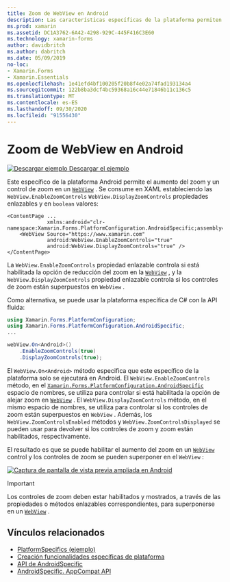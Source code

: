 ```yaml
---
title: Zoom de WebView en Android
description: Las características específicas de la plataforma permiten consumir funcionalidad que solo está disponible en una plataforma específica, sin necesidad de implementar representadores o efectos personalizados. En este artículo se explica cómo consumir el específico de la plataforma Android que habilita el zoom en un WebView.
ms.prod: xamarin
ms.assetid: DC1A3762-6A42-4298-929C-445F416C3E60
ms.technology: xamarin-forms
author: davidbritch
ms.author: dabritch
ms.date: 05/09/2019
no-loc:
- Xamarin.Forms
- Xamarin.Essentials
ms.openlocfilehash: 1e41efd4bf100205f20b8f4e02a74fad193134a4
ms.sourcegitcommit: 122b8ba3dcf4bc59368a16c44e71846b11c136c5
ms.translationtype: MT
ms.contentlocale: es-ES
ms.lasthandoff: 09/30/2020
ms.locfileid: "91556430"
---
```

# <a name="webview-zoom-on-android"></a>Zoom de WebView en Android

[![Descargar ejemplo](~/media/shared/download.png) Descargar el ejemplo](https://docs.microsoft.com/samples/xamarin/xamarin-forms-samples/userinterface-platformspecifics)

Este específico de la plataforma Android permite el aumento del zoom y un control de zoom en un [`WebView`](xref:Xamarin.Forms.WebView) . Se consume en XAML estableciendo las `WebView.EnableZoomControls` `WebView.DisplayZoomControls` propiedades enlazables y en `boolean` valores:

```xaml
<ContentPage ...
             xmlns:android="clr-namespace:Xamarin.Forms.PlatformConfiguration.AndroidSpecific;assembly=Xamarin.Forms.Core">
    <WebView Source="https://www.xamarin.com"
             android:WebView.EnableZoomControls="true"
             android:WebView.DisplayZoomControls="true" />
</ContentPage>
```

La `WebView.EnableZoomControls` propiedad enlazable controla si está habilitada la opción de reducción del zoom en la [`WebView`](xref:Xamarin.Forms.WebView) , y la `WebView.DisplayZoomControls` propiedad enlazable controla si los controles de zoom están superpuestos en `WebView` .

Como alternativa, se puede usar la plataforma específica de C# con la API fluida:

```csharp
using Xamarin.Forms.PlatformConfiguration;
using Xamarin.Forms.PlatformConfiguration.AndroidSpecific;
...

webView.On<Android>()
    .EnableZoomControls(true)
    .DisplayZoomControls(true);
```

El `WebView.On<Android>` método especifica que este específico de la plataforma solo se ejecutará en Android. El `WebView.EnableZoomControls` método, en el [`Xamarin.Forms.PlatformConfiguration.AndroidSpecific`](xref:Xamarin.Forms.PlatformConfiguration.AndroidSpecific) espacio de nombres, se utiliza para controlar si está habilitada la opción de alejar zoom en [`WebView`](xref:Xamarin.Forms.WebView) . El `WebView.DisplayZoomControls` método, en el mismo espacio de nombres, se utiliza para controlar si los controles de zoom están superpuestos en `WebView` . Además, los `WebView.ZoomControlsEnabled` métodos y `WebView.ZoomControlsDisplayed` se pueden usar para devolver si los controles de zoom y zoom están habilitados, respectivamente.

El resultado es que se puede habilitar el aumento del zoom en un [`WebView`](xref:Xamarin.Forms.WebView) control y los controles de zoom se pueden superponer en el `WebView` :

[![Captura de pantalla de vista previa ampliada en Android](webview-zoom-controls-images/webview-zoom.png "Vista previa ampliada")](webview-zoom-controls-images/webview-zoom-large.png#lightbox "Vista previa ampliada")

> [!IMPORTANT]
> Los controles de zoom deben estar habilitados y mostrados, a través de las propiedades o métodos enlazables correspondientes, para superponerse en un [`WebView`](xref:Xamarin.Forms.WebView) .

## <a name="related-links"></a>Vínculos relacionados

- [PlatformSpecifics (ejemplo)](/samples/xamarin/xamarin-forms-samples/userinterface-platformspecifics)
- [Creación funcionalidades específicas de plataforma](~/xamarin-forms/platform/platform-specifics/index.md#creating-platform-specifics)
- [API de AndroidSpecific](xref:Xamarin.Forms.PlatformConfiguration.AndroidSpecific)
- [AndroidSpecific. AppCompat API](xref:Xamarin.Forms.PlatformConfiguration.AndroidSpecific.AppCompat)